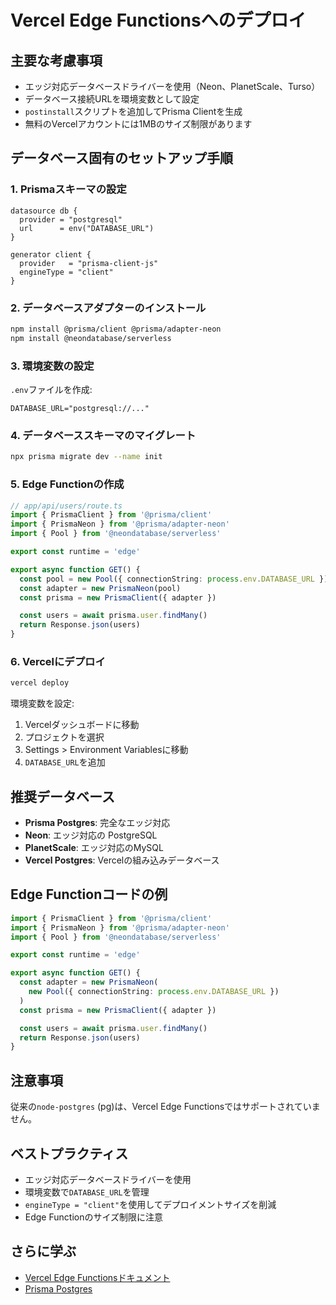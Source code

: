 # Vercel Edge Functionsへのデプロイ

## 主要な考慮事項

- エッジ対応データベースドライバーを使用（Neon、PlanetScale、Turso）
- データベース接続URLを環境変数として設定
- `postinstall`スクリプトを追加してPrisma Clientを生成
- 無料のVercelアカウントには1MBのサイズ制限があります

## データベース固有のセットアップ手順

### 1. Prismaスキーマの設定

```prisma
datasource db {
  provider = "postgresql"
  url      = env("DATABASE_URL")
}

generator client {
  provider   = "prisma-client-js"
  engineType = "client"
}
```

### 2. データベースアダプターのインストール

```bash
npm install @prisma/client @prisma/adapter-neon
npm install @neondatabase/serverless
```

### 3. 環境変数の設定

`.env`ファイルを作成:

```
DATABASE_URL="postgresql://..."
```

### 4. データベーススキーマのマイグレート

```bash
npx prisma migrate dev --name init
```

### 5. Edge Functionの作成

```typescript
// app/api/users/route.ts
import { PrismaClient } from '@prisma/client'
import { PrismaNeon } from '@prisma/adapter-neon'
import { Pool } from '@neondatabase/serverless'

export const runtime = 'edge'

export async function GET() {
  const pool = new Pool({ connectionString: process.env.DATABASE_URL })
  const adapter = new PrismaNeon(pool)
  const prisma = new PrismaClient({ adapter })

  const users = await prisma.user.findMany()
  return Response.json(users)
}
```

### 6. Vercelにデプロイ

```bash
vercel deploy
```

環境変数を設定:
1. Vercelダッシュボードに移動
2. プロジェクトを選択
3. Settings > Environment Variablesに移動
4. `DATABASE_URL`を追加

## 推奨データベース

- **Prisma Postgres**: 完全なエッジ対応
- **Neon**: エッジ対応の PostgreSQL
- **PlanetScale**: エッジ対応のMySQL
- **Vercel Postgres**: Vercelの組み込みデータベース

## Edge Functionコードの例

```typescript
import { PrismaClient } from '@prisma/client'
import { PrismaNeon } from '@prisma/adapter-neon'
import { Pool } from '@neondatabase/serverless'

export const runtime = 'edge'

export async function GET() {
  const adapter = new PrismaNeon(
    new Pool({ connectionString: process.env.DATABASE_URL })
  )
  const prisma = new PrismaClient({ adapter })

  const users = await prisma.user.findMany()
  return Response.json(users)
}
```

## 注意事項

従来の`node-postgres` (pg)は、Vercel Edge Functionsではサポートされていません。

## ベストプラクティス

- エッジ対応データベースドライバーを使用
- 環境変数で`DATABASE_URL`を管理
- `engineType = "client"`を使用してデプロイメントサイズを削減
- Edge Functionのサイズ制限に注意

## さらに学ぶ

- [Vercel Edge Functionsドキュメント](https://vercel.com/docs/functions/edge-functions)
- [Prisma Postgres](https://www.prisma.io/postgres)
